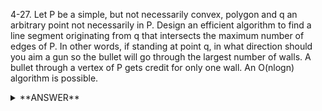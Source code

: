 ﻿4-27. Let P be a simple, but not necessarily convex, polygon and q an arbitrary point not necessarily in P. Design an efficient algorithm to find a line segment originating from q that intersects the maximum number of edges of P. In other words, if standing at point q, in what direction should you aim a gun so the bullet will go through the largest number of walls. A bullet through a vertex of P gets credit for only one wall. An O(nlogn) algorithm is possible.



<details>
<summary>**ANSWER**</summary>
  <p>

	Since a bullet through a vertex doesn't count as 2 walls, let's describe the polygon P in terms of pairs of points like [(x0,y1),(x2,y2)). That is, the first point will count as a wall, but the second will not.

    Next, let's convert all of the points in P to polar notation. We don't actually need to store the radius, however, just the angle θ. Also, the polar notation is relative to q's location, (qx,qy), so for every point p in P we have θp=atan((py−qy)/(px−qx)). These calculations are done on every point, so a computational complexity of Θ(n).

    Keep a list of the line segments, with points stored as pairs of angles relative to q, and sort them by the minimum of the two angles. It is okay to switch which angle comes first in a pair, but the pairs must move together when they are sorted. It is also important to preserve knowledge of which point was the source (closed interval) and which was the destination (open interval), so we don't count one vertex twice. This sorting costs O(n lg n), and it is the dominant factor in this algorithm.[ 

    Finally, iterate through the sorted list of minimum elements, incrementing a counter whenever the start of a line segment is encountered, and decrementing the counter whenever a line segment ends.


  
  </p>
</details>
